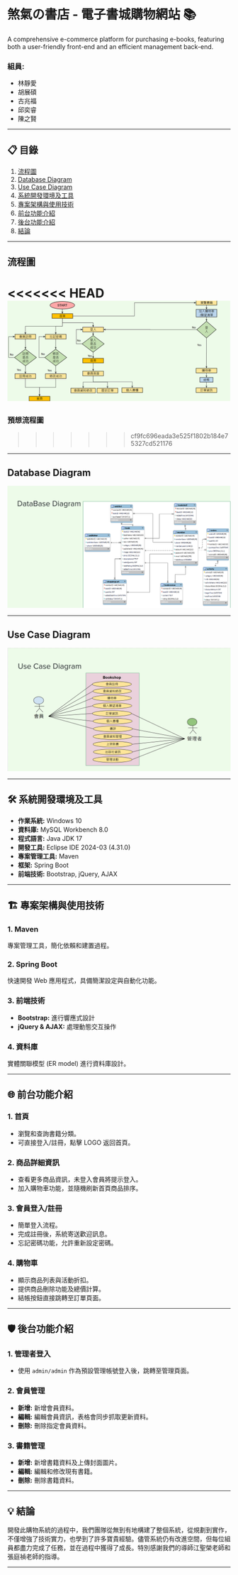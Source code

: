 # 煞氣の書店 - 電子書城購物網站 📚

A comprehensive e-commerce platform for purchasing e-books, featuring both a user-friendly front-end and an efficient management back-end.

### 組員:
- 林靜愛
- 胡展碩
- 古兆福
- 邱奕睿
- 陳之賢

---

## 📋 目錄

1. [流程圖](#流程圖)
2. [Database Diagram](#database-diagram)
3. [Use Case Diagram](#use-case-diagram)
4. [系統開發環境及工具](#系統開發環境及工具)
5. [專案架構與使用技術](#專案架構與使用技術)
6. [前台功能介紹](#前台功能介紹)
7. [後台功能介紹](#後台功能介紹)
8. [結論](#結論)

---

## 流程圖

<<<<<<< HEAD
![流程圖](./images/flow.png)
=======
### 預想流程圖
>>>>>>> cf9fc696eada3e525f1802b184e75327cd521176


---

## Database Diagram

![Database Diagram](./images/database_diagram.png)

---

## Use Case Diagram

![Use Case Diagram](./images/use_case_diagram.png)

---

## 🛠 系統開發環境及工具

- **作業系統:** Windows 10
- **資料庫:** MySQL Workbench 8.0
- **程式語言:** Java JDK 17
- **開發工具:** Eclipse IDE 2024-03 (4.31.0)
- **專案管理工具:** Maven
- **框架:** Spring Boot
- **前端技術:** Bootstrap, jQuery, AJAX

---

## 🏗 專案架構與使用技術

### 1. **Maven**  
專案管理工具，簡化依賴和建置過程。

### 2. **Spring Boot**  
快速開發 Web 應用程式，具備簡潔設定與自動化功能。

### 3. **前端技術**
- **Bootstrap:** 進行響應式設計
- **jQuery & AJAX:** 處理動態交互操作

### 4. **資料庫**
實體關聯模型 (ER model) 進行資料庫設計。

---

## 🌐 前台功能介紹

### 1. **首頁**
- 瀏覽和查詢書籍分類。
- 可直接登入/註冊，點擊 LOGO 返回首頁。

### 2. **商品詳細資訊**
- 查看更多商品資訊，未登入會員將提示登入。
- 加入購物車功能，並隨機刷新首頁商品排序。

### 3. **會員登入/註冊**
- 簡單登入流程。
- 完成註冊後，系統寄送歡迎訊息。
- 忘記密碼功能，允許重新設定密碼。

### 4. **購物車**
- 顯示商品列表與活動折扣。
- 提供商品刪除功能及總價計算。
- 結帳按鈕直接跳轉至訂單頁面。

---

## 🛡 後台功能介紹

### 1. **管理者登入**
- 使用 `admin/admin` 作為預設管理帳號登入後，跳轉至管理頁面。

### 2. **會員管理**
- **新增:** 新增會員資料。
- **編輯:** 編輯會員資訊，表格會同步抓取更新資料。
- **刪除:** 刪除指定會員資料。

### 3. **書籍管理**
- **新增:** 新增書籍資料及上傳封面圖片。
- **編輯:** 編輯和修改現有書籍。
- **刪除:** 刪除書籍資料。

---

## 💡 結論

開發此購物系統的過程中，我們團隊從無到有地構建了整個系統，從規劃到實作，不僅增強了技術實力，也學到了許多寶貴經驗。儘管系統仍有改進空間，但每位組員都盡力完成了任務，並在過程中獲得了成長。特別感謝我們的導師江聖榮老師和張庭禎老師的指導。

---


